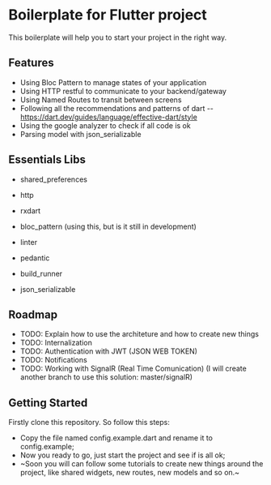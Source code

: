# Boilerplate for Flutter project

This boilerplate will help you to start your project in the right way.

## Features

- Using Bloc Pattern to manage states of your application
- Using HTTP restful to communicate to your backend/gateway
- Using Named Routes to transit between screens
- Following all the recommendations and patterns of dart
-- https://dart.dev/guides/language/effective-dart/style
- Using the google analyzer to check if all code is ok
- Parsing model with json_serializable

## Essentials Libs

- shared_preferences
- http
- rxdart
- bloc_pattern (using this, but is it still in development)

- linter
- pedantic
- build_runner
- json_serializable

## Roadmap

- TODO: Explain how to use the architeture and how to create new things
- TODO: Internalization
- TODO: Authentication with JWT (JSON WEB TOKEN)
- TODO: Notifications
- TODO: Working with SignalR (Real Time Comunication) (I will create another branch to use this solution: master/signalR)

## Getting Started

Firstly clone this repository.
So follow this steps:
 - Copy the file named config.example.dart and rename it to config.example;
 - Now you ready to go, just start the project and see if is all ok;
 - ~Soon you will can follow some tutorials to create new things around the project, like shared widgets, new routes, new models and so on.~
